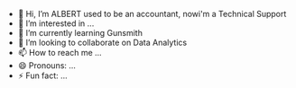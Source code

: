 - 👋 Hi, I’m ALBERT used to be an accountant, nowi'm a Technical Support 
- 👀 I’m interested in ...
- 🌱 I’m currently learning Gunsmith 
- 💞️ I’m looking to collaborate on Data Analytics
- 📫 How to reach me ...
- 😄 Pronouns: ...
- ⚡ Fun fact: ...

<!---
yzy0071/yzy0071 is a ✨ special ✨ repository because its `README.md` (this file) appears on your GitHub profile.
You can click the Preview link to take a look at your changes.
--->
